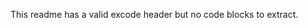 [//]: # (excode-config: mode=bash)

This readme has a valid excode header but no code blocks to extract.
